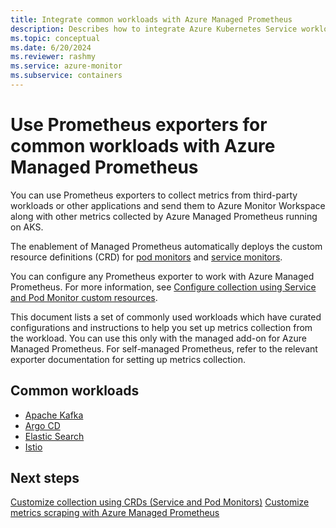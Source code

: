 ```yaml
---
title: Integrate common workloads with Azure Managed Prometheus
description: Describes how to integrate Azure Kubernetes Service workloads with Azure Managed Prometheus and list of available workloads that are ready to be integrated.
ms.topic: conceptual
ms.date: 6/20/2024
ms.reviewer: rashmy
ms.service: azure-monitor
ms.subservice: containers
---
```


# Use Prometheus exporters for common workloads with Azure Managed Prometheus

You can use Prometheus exporters to collect metrics from third-party workloads or other applications and send them to Azure Monitor Workspace along with other metrics collected by Azure Managed Prometheus running on AKS.

The enablement of Managed Prometheus automatically deploys the custom resource definitions (CRD) for [pod monitors](https://github.com/Azure/prometheus-collector/blob/main/otelcollector/deploy/addon-chart/azure-monitor-metrics-addon/templates/ama-metrics-podmonitor-crd.yaml) and [service monitors](https://github.com/Azure/prometheus-collector/blob/main/otelcollector/deploy/addon-chart/azure-monitor-metrics-addon/templates/ama-metrics-servicemonitor-crd.yaml).

You can configure any Prometheus exporter to work with Azure Managed Prometheus. For more information, see [Configure collection using Service and Pod Monitor custom resources](./prometheus-metrics-scrape-crd.md).

This document lists a set of commonly used workloads which have curated configurations and instructions to help you set up metrics collection from the workload. You can use this only with the managed add-on for Azure Managed Prometheus. For self-managed Prometheus, refer to the relevant exporter documentation for setting up metrics collection.

## Common workloads

- [Apache Kafka](./prometheus-kafka-integration.md)
- [Argo CD](./prometheus-argo-cd-integration.md)
- [Elastic Search](./prometheus-elasticsearch-integration.md)
- [Istio](./prometheus-istio-integration.md)

## Next steps

[Customize collection using CRDs (Service and Pod Monitors)](./prometheus-metrics-scrape-crd.md)
[Customize metrics scraping with Azure Managed Prometheus](./prometheus-metrics-scrape-configuration.md)
